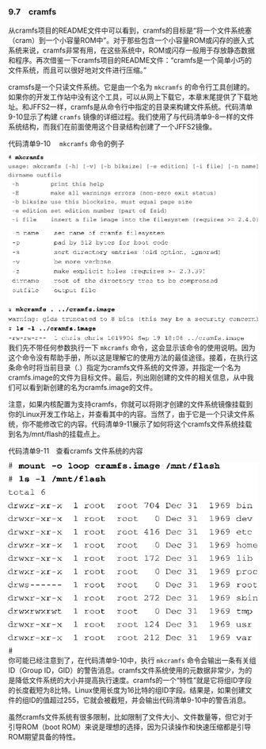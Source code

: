 ### 9.7　cramfs

从cramfs项目的README文件中可以看到，cramfs的目标是“将一个文件系统塞（cram）到一个小容量ROM中”。对于那些包含一个小容量ROM或闪存的嵌入式系统来说，cramfs非常有用，在这些系统中，ROM或闪存一般用于存放静态数据和程序。再次借鉴一下cramfs项目的README文件：“cramfs是一个简单小巧的文件系统，而且可以很好地对文件进行压缩。”

cramsfs是一个只读文件系统。它是由一个名为 `mkcramfs` 的命令行工具创建的。如果你的开发工作站中没有这个工具，可以从网上下载它，本章末尾提供了下载地址。和JFFS2一样，cramfs是从命令行中指定的目录来构建文件系统。代码清单9-10显示了构建 `cramfs` 镜像的详细过程。我们使用了与代码清单9-8一样的文件系统结构，而我们在前面使用这个目录结构创建了一个JFFS2镜像。

代码清单9-10　 `mkcramfs` 命令的例子



![209.png](../images/209.png)


![210.png](../images/210.png)
我们先不带任何参数执行一下 `mkcramfs` 命令，这会显示该命令的使用说明。因为这个命令没有帮助手册，所以这是理解它的使用方法的最佳途径。接着，在执行这条命令时将当前目录（.）指定为cramfs文件系统的文件源，并指定一个名为cramfs.image的文件为目标文件。最后，列出刚创建的文件的相关信息，从中我们可以看到新创建的名为cramfs.image的文件。

注意，如果内核配置为支持cramfs，你就可以将刚才创建的文件系统镜像挂载到你的Linux开发工作站上，并查看其中的内容。当然了，由于它是一个只读文件系统，你不能修改它的内容。代码清单9-11展示了如何将这个cramfs文件系统挂载到名为/mnt/flash的挂载点上。

代码清单9-11　查看cramfs 文件系统的内容



![211.png](../images/211.png)
你可能已经注意到了，在代码清单9-10中，执行 `mkcramfs` 命令会输出一条有关组ID（Group ID，GID）的警告消息。cramfs文件系统使用的元数据非常少，为的是降低文件系统的大小并提高执行速度。cramfs的一个“特性”就是它将组ID字段的长度截短为8比特。Linux使用长度为16比特的组ID字段。结果是，如果创建文件的组ID的值超过255，它就会被截短，并会输出代码清单9-10中的警告消息。

虽然cramfs文件系统有很多限制，比如限制了文件大小、文件数量等，但它对于引导ROM（boot ROM）来说是理想的选择，因为只读操作和快速压缩都是引导ROM期望具备的特性。

